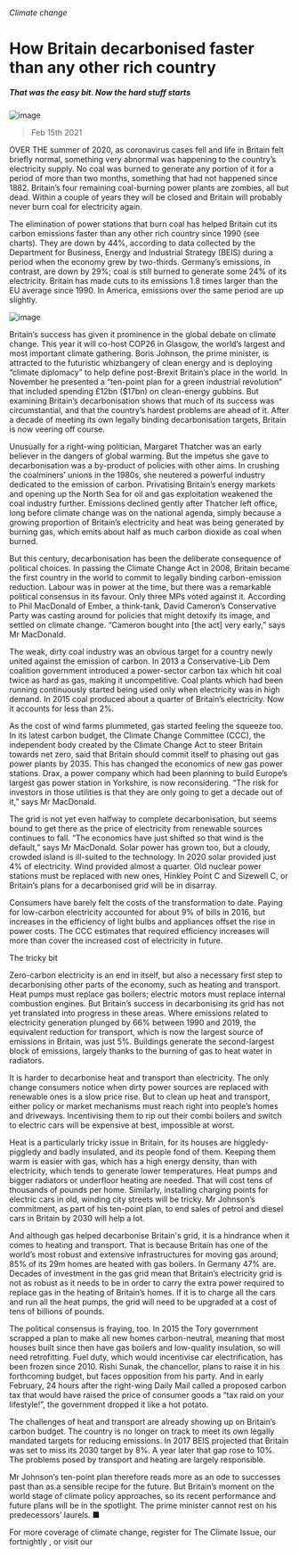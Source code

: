 ###### Climate change
# How Britain decarbonised faster than any other rich country 
##### That was the easy bit. Now the hard stuff starts 
![image](images/20210220_brp001.jpg) 
> Feb 15th 2021 

OVER THE summer of 2020, as coronavirus cases fell and life in Britain felt briefly normal, something very abnormal was happening to the country’s electricity supply. No coal was burned to generate any portion of it for a period of more than two months, something that had not happened since 1882. Britain’s four remaining coal-burning power plants are zombies, all but dead. Within a couple of years they will be closed and Britain will probably never burn coal for electricity again.

The elimination of power stations that burn coal has helped Britain cut its carbon emissions faster than any other rich country since 1990 (see charts). They are down by 44%, according to data collected by the Department for Business, Energy and Industrial Strategy (BEIS) during a period when the economy grew by two-thirds. Germany’s emissions, in contrast, are down by 29%; coal is still burned to generate some 24% of its electricity. Britain has made cuts to its emissions 1.8 times larger than the EU average since 1990. In America, emissions over the same period are up slightly.
![image](images/20210220_BRC733.png) 


Britain’s success has given it prominence in the global debate on climate change. This year it will co-host COP26 in Glasgow, the world’s largest and most important climate gathering. Boris Johnson, the prime minister, is attracted to the futuristic whizbangery of clean energy and is deploying “climate diplomacy” to help define post-Brexit Britain’s place in the world. In November he presented a “ten-point plan for a green industrial revolution” that included spending £12bn ($17bn) on clean-energy gubbins. But examining Britain’s decarbonisation shows that much of its success was circumstantial, and that the country’s hardest problems are ahead of it. After a decade of meeting its own legally binding decarbonisation targets, Britain is now veering off course.


Unusually for a right-wing politician, Margaret Thatcher was an early believer in the dangers of global warming. But the impetus she gave to decarbonisation was a by-product of policies with other aims. In crushing the coalminers’ unions in the 1980s, she neutered a powerful industry dedicated to the emission of carbon. Privatising Britain’s energy markets and opening up the North Sea for oil and gas exploitation weakened the coal industry further. Emissions declined gently after Thatcher left office, long before climate change was on the national agenda, simply because a growing proportion of Britain’s electricity and heat was being generated by burning gas, which emits about half as much carbon dioxide as coal when burned.

But this century, decarbonisation has been the deliberate consequence of political choices. In passing the Climate Change Act in 2008, Britain became the first country in the world to commit to legally binding carbon-emission reduction. Labour was in power at the time, but there was a remarkable political consensus in its favour. Only three MPs voted against it. According to Phil MacDonald of Ember, a think-tank, David Cameron’s Conservative Party was casting around for policies that might detoxify its image, and settled on climate change. “Cameron bought into [the act] very early,” says Mr MacDonald.

The weak, dirty coal industry was an obvious target for a country newly united against the emission of carbon. In 2013 a Conservative-Lib Dem coalition government introduced a power-sector carbon tax which hit coal twice as hard as gas, making it uncompetitive. Coal plants which had been running continuously started being used only when electricity was in high demand. In 2015 coal produced about a quarter of Britain’s electricity. Now it accounts for less than 2%.

As the cost of wind farms plummeted, gas started feeling the squeeze too. In its latest carbon budget, the Climate Change Committee (CCC), the independent body created by the Climate Change Act to steer Britain towards net zero, said that Britain should commit itself to phasing out gas power plants by 2035. This has changed the economics of new gas power stations. Drax, a power company which had been planning to build Europe’s largest gas power station in Yorkshire, is now reconsidering. “The risk for investors in those utilities is that they are only going to get a decade out of it,” says Mr MacDonald.

The grid is not yet even halfway to complete decarbonisation, but seems bound to get there as the price of electricity from renewable sources continues to fall. “The economics have just shifted so that wind is the default,” says Mr MacDonald. Solar power has grown too, but a cloudy, crowded island is ill-suited to the technology. In 2020 solar provided just 4% of electricity. Wind provided almost a quarter. Old nuclear power stations must be replaced with new ones, Hinkley Point C and Sizewell C, or Britain’s plans for a decarbonised grid will be in disarray.

Consumers have barely felt the costs of the transformation to date. Paying for low-carbon electricity accounted for about 9% of bills in 2016, but increases in the efficiency of light bulbs and appliances offset the rise in power costs. The CCC estimates that required efficiency increases will more than cover the increased cost of electricity in future.
The tricky bit

Zero-carbon electricity is an end in itself, but also a necessary first step to decarbonising other parts of the economy, such as heating and transport. Heat pumps must replace gas boilers; electric motors must replace internal combustion engines. But Britain’s success in decarbonising its grid has not yet translated into progress in these areas. Where emissions related to electricity generation plunged by 66% between 1990 and 2019, the equivalent reduction for transport, which is now the largest source of emissions in Britain, was just 5%. Buildings generate the second-largest block of emissions, largely thanks to the burning of gas to heat water in radiators.

It is harder to decarbonise heat and transport than electricity. The only change consumers notice when dirty power sources are replaced with renewable ones is a slow price rise. But to clean up heat and transport, either policy or market mechanisms must reach right into people’s homes and driveways. Incentivising them to rip out their combi boilers and switch to electric cars will be expensive at best, impossible at worst.

Heat is a particularly tricky issue in Britain, for its houses are higgledy-piggledy and badly insulated, and its people fond of them. Keeping them warm is easier with gas, which has a high energy density, than with electricity, which tends to generate lower temperatures. Heat pumps and bigger radiators or underfloor heating are needed. That will cost tens of thousands of pounds per home. Similarly, installing charging points for electric cars in old, winding city streets will be tricky. Mr Johnson’s commitment, as part of his ten-point plan, to end sales of petrol and diesel cars in Britain by 2030 will help a lot.

And although gas helped decarbonise Britain's grid, it is a hindrance when it comes to heating and transport. That is because Britain has one of the world’s most robust and extensive infrastructures for moving gas around; 85% of its 29m homes are heated with gas boilers. In Germany 47% are. Decades of investment in the gas grid mean that Britain’s electricity grid is not as robust as it needs to be in order to carry the extra power required to replace gas in the heating of Britain’s homes. If it is to charge all the cars and run all the heat pumps, the grid will need to be upgraded at a cost of tens of billions of pounds.

The political consensus is fraying, too. In 2015 the Tory government scrapped a plan to make all new homes carbon-neutral, meaning that most houses built since then have gas boilers and low-quality insulation, so will need retrofitting. Fuel duty, which would incentivise car electrification, has been frozen since 2010. Rishi Sunak, the chancellor, plans to raise it in his forthcoming budget, but faces opposition from his party. And in early February, 24 hours after the right-wing Daily Mail called a proposed carbon tax that would have raised the price of consumer goods a “tax raid on your lifestyle!”, the government dropped it like a hot potato.

The challenges of heat and transport are already showing up on Britain’s carbon budget. The country is no longer on track to meet its own legally mandated targets for reducing emissions. In 2017 BEIS projected that Britain was set to miss its 2030 target by 8%. A year later that gap rose to 10%. The problems posed by transport and heating are largely responsible.

Mr Johnson’s ten-point plan therefore reads more as an ode to successes past than as a sensible recipe for the future. But Britain’s moment on the world stage of climate policy approaches, so its recent performance and future plans will be in the spotlight. The prime minister cannot rest on his predecessors’ laurels. ■

For more coverage of climate change, register for The Climate Issue, our fortnightly , or visit our 
